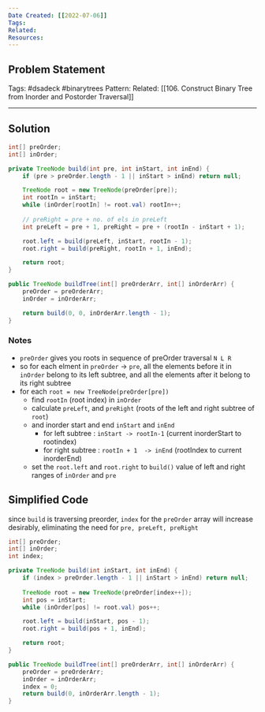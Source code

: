 ```yaml
---
Date Created: [[2022-07-06]]
Tags: 
Related: 
Resources: 
---
```


## Problem Statement


Tags:  #dsadeck  #binarytrees 
Pattern: 
Related: [[106. Construct Binary Tree from Inorder and Postorder Traversal]]

---

## Solution
``` java
int[] preOrder;
int[] inOrder;

private TreeNode build(int pre, int inStart, int inEnd) {
	if (pre > preOrder.length - 1 || inStart > inEnd) return null;

	TreeNode root = new TreeNode(preOrder[pre]);
	int rootIn = inStart;
	while (inOrder[rootIn] != root.val) rootIn++;
	
	// preRight = pre + no. of els in preLeft
	int preLeft = pre + 1, preRight = pre + (rootIn - inStart + 1);

	root.left = build(preLeft, inStart, rootIn - 1);
	root.right = build(preRight, rootIn + 1, inEnd);

	return root;
}

public TreeNode buildTree(int[] preOrderArr, int[] inOrderArr) {
	preOrder = preOrderArr;
	inOrder = inOrderArr;

	return build(0, 0, inOrderArr.length - 1);
}
```

### Notes
- `preOrder` gives you roots in sequence of preOrder traversal `N L R`
- so for each elment in `preOrder` ->  `pre`, all the elements before it in `inOrder` belong to its left subtree, and all the elements after it belong to its right subtree
- for each `root = new TreeNode(preOrder[pre])`
	- find `rootIn` (root index)  in `inOrder`
	- calculate `preLeft`, and `preRight` (roots of the left and right subtree of `root`)
	- and inorder start and end `inStart` and `inEnd`
		- for left subtree : `inStart -> rootIn-1` (current inorderStart to rootindex)
		- for right subtree : `rootIn + 1  -> inEnd` (rootIndex to current inorderEnd) 
	- set the `root.left` and `root.right` to `build()` value of left and right ranges of `inOrder` and `pre` 
 



## Simplified Code
since `build` is traversing preorder, `index` for the `preOrder` array will increase desirably, eliminating the need for `pre, preLeft, preRight`
``` java
int[] preOrder;
int[] inOrder;
int index;

private TreeNode build(int inStart, int inEnd) {
	if (index > preOrder.length - 1 || inStart > inEnd) return null;
	
	TreeNode root = new TreeNode(preOrder[index++]);
	int pos = inStart;
	while (inOrder[pos] != root.val) pos++;

	root.left = build(inStart, pos - 1);
	root.right = build(pos + 1, inEnd);

	return root;
}

public TreeNode buildTree(int[] preOrderArr, int[] inOrderArr) {
	preOrder = preOrderArr;
	inOrder = inOrderArr;
	index = 0;
	return build(0, inOrderArr.length - 1);
}
```

